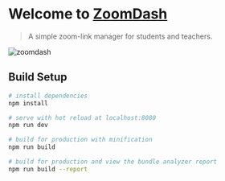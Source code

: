 # Welcome to [ZoomDash](https://zoomdash.netlify.app/)

>A simple zoom-link manager for students and teachers. 

![zoomdash](https://i.ibb.co/cTb5jVB/img1.png)

## Build Setup

``` bash
# install dependencies
npm install

# serve with hot reload at localhost:8080
npm run dev

# build for production with minification
npm run build

# build for production and view the bundle analyzer report
npm run build --report
```
